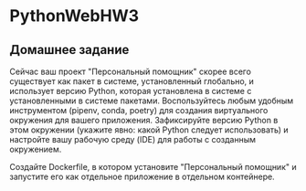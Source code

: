 # PythonWebHW3
## Домашнее задание

Сейчас ваш проект "Персональный помощник" скорее всего существует как пакет в системе, установленный глобально, и использует версию Python, которая установлена в системе с установленными в системе пакетами. Воспользуйтесь любым удобным инструментом (pipenv, conda, poetry) для создания виртуального окружения для вашего приложения. Зафиксируйте версию Python в этом окружении (укажите явно: какой Python следует использовать) и настройте вашу рабочую среду (IDE) для работы с созданным окружением.

Создайте Dockerfile, в котором установите "Персональный помощник" и запустите его как отдельное приложение в отдельном контейнере.

